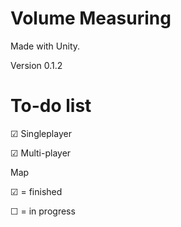 Volume Measuring
====

Made with Unity.

Version 0.1.2

To-do list
==========

&#x2611; Singleplayer

&#x2611; Multi-player



Map

&#x2611; = finished

&#9744; = in progress
